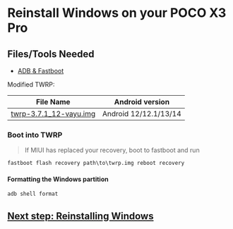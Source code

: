 # Reinstall Windows on your POCO X3 Pro

## Files/Tools Needed

- [ADB & Fastboot](https://developer.android.com/studio/releases/platform-tools)

Modified TWRP:

| File Name                                       | Android version |
|-------------------------------------------------|-----------------|
| [twrp-3.7.1_12-vayu.img](https://github.com/woa-vayu/POCOX3Pro-Guides/raw/main/Files/twrp-3.7.1_12-vayu.img) | Android 12/12.1/13/14 |

### Boot into TWRP
>
> If MIUI has replaced your recovery, boot to fastboot and run

```cmd
fastboot flash recovery path\to\twrp.img reboot recovery
```

#### Formatting the Windows partition

```cmd
adb shell format
```

## [Next step: Reinstalling Windows](/en/3-install.md)
